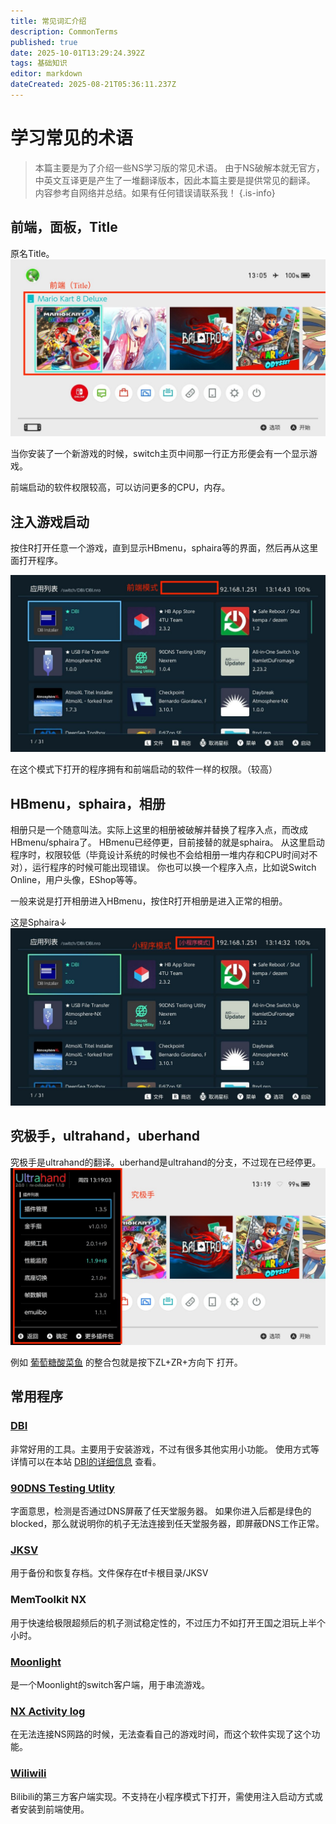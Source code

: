 ```yaml
---
title: 常见词汇介绍
description: CommonTerms
published: true
date: 2025-10-01T13:29:24.392Z
tags: 基础知识
editor: markdown
dateCreated: 2025-08-21T05:36:11.237Z
---
```


# 学习常见的术语
> 本篇主要是为了介绍一些NS学习版的常见术语。
由于NS破解本就无官方，中英文互译更是产生了一堆翻译版本，因此本篇主要是提供常见的翻译。
内容参考自网络并总结。如果有任何错误请联系我！
{.is-info}

## 前端，面板，Title
原名Title。
![解释前端.jpg](/base/commonterms/解释前端.jpg)

当你安装了一个新游戏的时候，switch主页中间那一行正方形便会有一个显示游戏。

前端启动的软件权限较高，可以访问更多的CPU，内存。

## 注入游戏启动
按住R打开任意一个游戏，直到显示HBmenu，sphaira等的界面，然后再从这里面打开程序。

![前端模式sphaira.jpg](/base/commonterms/前端模式sphaira.jpg)

在这个模式下打开的程序拥有和前端启动的软件一样的权限。（较高）


## HBmenu，sphaira，相册
相册只是一个随意叫法。实际上这里的相册被破解并替换了程序入点，而改成HBmenu/sphaira了。
HBmenu已经停更，目前接替的就是sphaira。
从这里启动程序时，权限较低（毕竟设计系统的时候也不会给相册一堆内存和CPU时间对不对），运行程序的时候可能出现错误。
你也可以换一个程序入点，比如说Switch Online，用户头像，EShop等等。

一般来说是打开相册进入HBmenu，按住R打开相册是进入正常的相册。

这是Sphaira↓
![小程序模式sphaira.jpg](/base/commonterms/小程序模式sphaira.jpg)

## 究极手，ultrahand，uberhand
究极手是ultrahand的翻译。uberhand是ultrahand的分支，不过现在已经停更。
![究极手.jpg](/base/commonterms/究极手.jpg)

例如 [葡萄糖酸菜鱼](https://space.bilibili.com/604067016) 的整合包就是按下ZL+ZR+方向下 打开。

## 常用程序
### [DBI](https://github.com/rashevskyv/dbi) 
非常好用的工具。主要用于安装游戏，不过有很多其他实用小功能。
使用方式等详情可以在本站 [DBI的详细信息](/dbi) 查看。


### [90DNS Testing Utlity](https://github.com/meganukebmp/Switch_90DNS_tester)
字面意思，检测是否通过DNS屏蔽了任天堂服务器。
如果你进入后都是绿色的blocked，那么就说明你的机子无法连接到任天堂服务器，即屏蔽DNS工作正常。

### [JKSV](https://github.com/J-D-K/JKSV)
用于备份和恢复存档。文件保存在tf卡根目录/JKSV

### MemToolkit NX
用于快速给极限超频后的机子测试稳定性的，不过压力不如打开王国之泪玩上半个小时。

### [Moonlight](https://github.com/XITRIX/Moonlight-Switch)
是一个Moonlight的switch客户端，用于串流游戏。

### [NX Activity log](https://github.com/tallbl0nde/NX-Activity-Log)
在无法连接NS网路的时候，无法查看自己的游戏时间，而这个软件实现了这个功能。

### [Wiliwili](https://github.com/xfangfang/wiliwili)
Bilibili的第三方客户端实现。不支持在小程序模式下打开，需使用注入启动方式或者安装到前端使用。